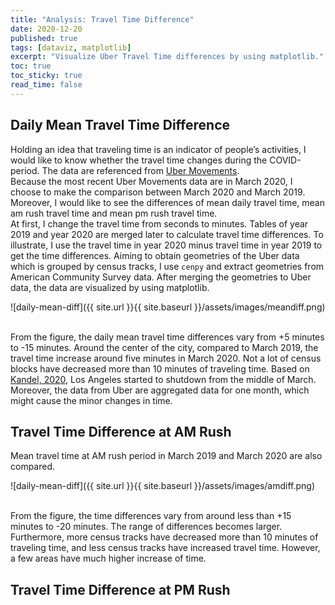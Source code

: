```yaml
---
title: "Analysis: Travel Time Difference"
date: 2020-12-20
published: true
tags: [dataviz, matplotlib]
excerpt: "Visualize Uber Travel Time differences by using matplotlib."
toc: true
toc_sticky: true
read_time: false
---
```


## Daily Mean Travel Time Difference

Holding an idea that traveling time is an indicator of people’s activities, I would like to know whether the travel time changes during the COVID-period. The data are referenced from <a href=" https://movement.uber.com/?lang=en-US">Uber Movements</a>. 
<br>
Because the most recent Uber Movements data are in March 2020, I choose to make the comparison between March 2020 and March 2019. Moreover, I would like to see the differences of mean daily travel time, mean am rush travel time and mean pm rush travel time.
<br>
At first, I change the travel time from seconds to minutes. Tables of year 2019 and year 2020 are merged later to calculate travel time differences. To illustrate, I use the travel time in year 2020 minus travel time in year 2019 to get the time differences. Aiming to obtain geometries of the Uber data which is grouped by census tracks, I use `cenpy` and extract geometries from American Community Survey data. After merging the geometries to Uber data, the data are visualized by using matplotlib. 

![daily-mean-diff]({{ site.url }}{{ site.baseurl }}/assets/images/meandiff.png)

<br>
From the figure, the daily mean travel time differences vary from +5 minutes to -15 minutes. Around the center of the city, compared to March 2019, the travel time increase around five minutes in March 2020. Not a lot of census blocks have decreased more than 10 minutes of traveling time. Based on <a href="https://www.nbclosangeles.com/news/local/a-coronavirus-timeline/2334100/">Kandel, 2020</a>, Los Angeles started to shutdown from the middle of March. Moreover, the data from Uber are aggregated data for one month, which might cause the minor changes in time.
<br>

## Travel Time Difference at AM Rush

Mean travel time at AM rush period in March 2019 and March 2020 are also compared.

![daily-mean-diff]({{ site.url }}{{ site.baseurl }}/assets/images/amdiff.png)

<br>
From the figure, the time differences vary from around less than +15 minutes to -20 minutes. The range of differences becomes larger. Furthermore, more census tracks have decreased more than 10 minutes of traveling time, and less census tracks have increased travel time. However, a few areas have much higher increase of time.
<br>

## Travel Time Difference at PM Rush
